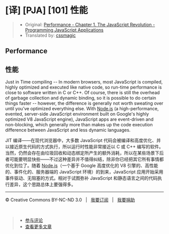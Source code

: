 # [译] [PJA] [101] 性能

> * Original: [Performance - Chapter 1. The JavaScript Revolution - Programming JavaScript Applications](http://chimera.labs.oreilly.com/books/1234000000262/ch01.html#performance)
> * Translated by: [cssmagic](https://github.com/cssmagic)

## Performance

## 性能

Just in Time compiling -- In modern browsers, most JavaScript is compiled, highly optimized and executed like native code, so run-time performance is close to software written in C or C\+\+. Of course, there is still the overhead of garbage collection and dynamic binding, so it is possible to do certain things faster -- however, the difference is generally not worth sweating over until you’ve optimized everything else. With [Node.js][6] (a high-performance, evented, server-side JavaScript environment built on Google's highly optimized V8 JavaScript engine), JavaScript apps are event-driven and non-blocking, which generally more than makes up the code execution difference between JavaScript and less dynamic languages.

JIT 编译——在现代浏览器中，大多数 JavaScript 代码会被编译和高度优化、并以接近原生代码的方式执行，所以运行时性能非常接近以 C 或 C++ 编写的软件。当然，仍然会存在由垃圾回收和动态绑定所产生的额外消耗，所以在某些场景下后者可能要明显快些——不过这种差异并不值得纠结，除非你已经把其它所有事情都优化到位了。随着 [Node.js][6]（一个基于 Google 高度优化的 V8 引擎的、高性能的、事件化的、服务器端的 JavaScript 环境）的到来，JavaScript 应用开始采用事件驱动、无阻塞的方式。相对于试图弥补 JavaScript 和静态语言之间的代码执行差异，这个思路总体上要强得多。

[6]: http://nodejs.com/

***

&copy; Creative Commons BY-NC-ND 3.0 &nbsp; | &nbsp; [我要订阅](http://www.cssmagic.net/blog/subscribe) &nbsp; | &nbsp; [我要捐助](http://www.cssmagic.net/blog/donate)

&nbsp;
> * [参与评论](https://github.com/cssmagic/blog/issues/19)
> * [查看更多文章](https://github.com/cssmagic/blog/issues?state=open)
